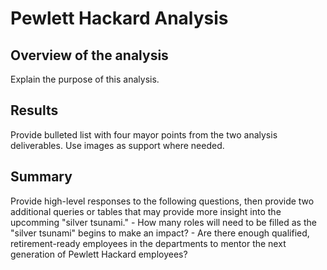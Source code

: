 # Pewlett Hackard Analysis

## Overview of the analysis
Explain the purpose of this analysis.

## Results
Provide bulleted list with four mayor points from the two analysis deliverables. Use images as support where needed.

## Summary
Provide high-level responses to the following questions, then provide two additional queries or tables that may provide more insight into the upcomming "silver tsunami."
    - How many roles will need to be filled as the "silver tsunami" begins to make an impact?
    - Are there enough qualified, retirement-ready employees in the departments to mentor the next generation of Pewlett Hackard employees?
